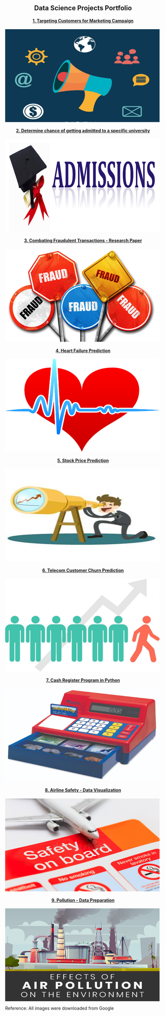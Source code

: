 <h2 align="center">Data Science Projects Portfolio</h2>

<h4 align="center">
<a href="https://github.com/ajitkolekar/Data-Science-Projects/tree/main/Targeting%20Customers%20for%20Marketing%20Campaign">1. Targeting Customers for Marketing Campaign</a></h4>
<img align="center" src="images/Marketing-campaign-concept.jpg" width="500" height="300"/>
<br/>

<h4 align="center">
<a href="https://github.com/ajitkolekar/Data-Science-Projects/tree/main/Determine%20chance%20of%20getting%20admitted%20to%20a%20specific%20university">2. Determine chance of getting admitted to a specific university</a></h4>
<img align="center" src="images/Admission-banner.jpg" width="500" height="300" />
<br/>

<h4 align="center">
<a href="https://github.com/ajitkolekar/Data-Science-Projects/tree/main/Combating%20Fraudulent%20Transactions">3. Combating Fraudulent Transactions - Research Paper</a></h4>
<img align="center" src="images/fraud.jpg" width="500" height="300" />
<br>

<h4 align="center">
<a href="https://github.com/ajitkolekar/Data-Science-Projects/tree/main/Heart%20Failure%20Prediction">4. Heart Failure Prediction</a></h4>
<img align="center" src="images/heart.jpeg" width="500" height="300" />
<br>

<h4 align="center">
<a href="https://github.com/ajitkolekar/Data-Science-Projects/tree/main/Stock%20Price%20Prediction">5. Stock Price Prediction</a></h4>
<img align="center" src="images/stock.jpg" width="500" height="300" />
<br>

<h4 align="center">
<a href="https://github.com/ajitkolekar/Data-Science-Projects/tree/main/Telecom%20Customer%20Churn%20Prediction">6. Telecom Customer Churn Prediction</a></h4>
<img align="center" src="images/churn.jpg" width="500" height="300" />
<br>

<h4 align="center">
<a href="https://github.com/ajitkolekar/Data-Science-Projects/tree/main/Cash%20Register%20Program">7. Cash Register Program in Python</a></h4>
<img align="center" src="images/cash-register.jpg" width="500" height="300" />
<br>

<h4 align="center">
<a href="https://github.com/ajitkolekar/Data-Science-Projects/tree/main/Airline%20Safety%20-%20Data%20Visualization">8. Airline Safety - Data Visualization</a></h4>
<img align="center" src="images/airline.jpg" width="500" height="300" />
<br>

<h4 align="center">
<a href="https://github.com/ajitkolekar/Data-Science-Projects/tree/main/Pollution%20-%20Data%20Preparation">9. Pollution - Data Preparation</a></h4>
<img align="center" src="images/pollution.jpg" width="500" height="300" />
<br>

Reference: All images were downloaded from Google

<!-- 

<section class="page-section portfolio" id="portfolio">
    <div class="container">
        <!-- Icon Divider-->
<!--        <div class="divider-custom">
            <div class="divider-custom-line"></div>
            <div class="divider-custom-icon"><i class="fas fa-star"></i></div>
            <div class="divider-custom-line"></div>
        </div>
        <!-- Portfolio Grid Items-->
<!--        <div class="row justify-content-center">
            <!-- Portfolio Item 1-->
<!--            <div class="card"  onclick="window.location.href='https://github.com/ajitkolekar/Data-Science-Projects/tree/main/Pollution%20-%20Data%20Preparation'" >
                <img align="center" src="images/pollution.jpg" alt="Avatar" width="250" height="150">
                <div class="container">
                    <h4 align="center"><b>Pollution - Data Preparation</b></h4> 
                </div>
            </div>
        </div>
    </div>
</section>

-->
 